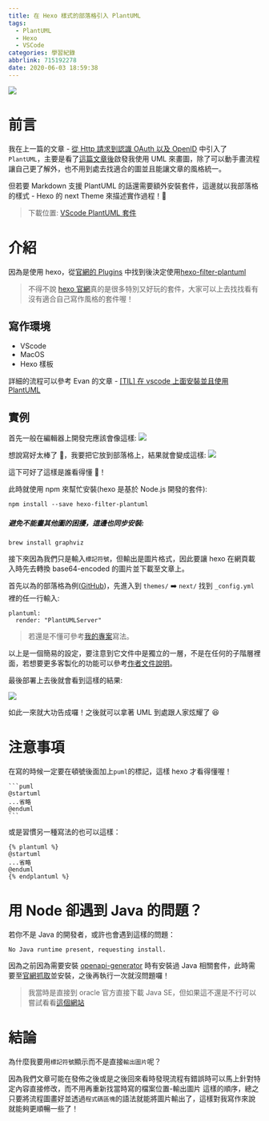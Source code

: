 ```yaml
---
title: 在 Hexo 樣式的部落格引入 PlantUML
tags:
  - PlantUML
  - Hexo
  - VSCode
categories: 學習紀錄
abbrlink: 715192278
date: 2020-06-03 18:59:38
---
```


![](https://cdn.pixabay.com/photo/2015/03/04/16/11/sunset-659012_1280.jpg)

# 前言

我在上一篇的文章 - [從 Http 請求到認識 OAuth 以及 OpenID](https://nijialin.com/2020/06/01/%E5%BE%9E-Http-%E8%AB%8B%E6%B1%82%E5%88%B0%E8%AA%8D%E8%AD%98-OAuth-%E4%BB%A5%E5%8F%8A-OpenID/) 中引入了 `PlantUML`，主要是看了[這篇文章後](https://www.evanlin.com/til-vscode-plantuml/)啟發我使用 UML 來畫圖，除了可以動手畫流程讓自己更了解外，也不用到處去找適合的圖並且能讓文章的風格統一。

但若要 Markdown 支援 PlantUML 的話還需要額外安裝套件，這邊就以我部落格的樣式 - Hexo 的 next Theme 來描述實作過程！🙂

> 下載位置: [VScode PlantUML 套件](https://marketplace.visualstudio.com/items?itemName=jebbs.plantuml)

<!-- more -->

# 介紹

因為是使用 hexo，從[官網的 Plugins](https://hexo.io/plugins/) 中找到後決定使用[hexo-filter-plantuml](https://github.com/miao1007/hexo-filter-plantuml)

> 不得不說 [hexo 官網](https://hexo.io/plugins/)真的是很多特別又好玩的套件，大家可以上去找找看有沒有適合自己寫作風格的套件喔！

## 寫作環境

- VScode
- MacOS
- Hexo 樣板

詳細的流程可以參考 Evan 的文章 - [[TIL] 在 vscode 上面安裝並且使用 PlantUML](https://www.evanlin.com/til-vscode-plantuml/)

## 實例

首先一般在編輯器上開發完應該會像這樣:
![](https://i.imgur.com/CEoFn8h.jpg)

想說寫好太棒了 🎉，我要把它放到部落格上，結果就會變成這樣:
![](https://i.imgur.com/LwXokuE.png)

這下可好了這樣是誰看得懂 😤！

此時就使用 npm 來幫忙安裝(hexo 是基於 Node.js 開發的套件):

```
npm install --save hexo-filter-plantuml
```

##### 避免不能畫其他圖的困擾，這邊也同步安裝:

```
brew install graphviz
```

接下來因為我們只是輸入`標記符號`，但輸出是圖片格式，因此要讓 hexo 在網頁載入時先去轉換 base64-encoded 的圖片並下載至文章上。

首先以為的部落格為例([GitHub](https://github.com/louis70109/nijia-blog-backup))，先進入到
`themes/` ➡️ `next/` 找到 `_config.yml` 裡的任一行輸入:

```
plantuml:
  render: "PlantUMLServer"
```

> 若還是不懂可參考[我的專案](https://github.com/louis70109/nijia-blog-backup/blob/master/themes/next/_config.yml#L139)寫法。

以上是一個簡易的設定，要注意到它文件中是獨立的一層，不是在任何的子階層裡面，若想要更多客製化的功能可以參考[作者文件說明](https://github.com/miao1007/hexo-filter-plantuml#advanced-configuration)。

最後部署上去後就會看到這樣的結果:

![](https://i.imgur.com/gzcJJml.png)

如此一來就大功告成囉！之後就可以拿著 UML 到處跟人家炫耀了 😆

# 注意事項

在寫的時候一定要在頓號後面加上`puml`的標記，這樣 hexo 才看得懂喔！

````
​```puml
@startuml
...省略
@enduml
​```
````

或是習慣另一種寫法的也可以這樣：

```
{% plantuml %}
@startuml
...省略
@enduml
{% endplantuml %}
```

# 用 Node 卻遇到 Java 的問題？

若你不是 Java 的開發者，或許也會遇到這樣的問題：

```
No Java runtime present, requesting install.
```

因為之前因為需要安裝 [openapi-generator](https://github.com/OpenAPITools/openapi-generator) 時有安裝過 Java 相關套件，此時需要至[官網抓取](https://www.oracle.com/java/technologies/)並安裝，之後再執行一次就沒問題囉！

> 我當時是直接到 oracle 官方直接下載 Java SE，但如果這不還是不行可以嘗試看看[這個網站](https://java.com/en/download/mac_download.jsp)

# 結論

為什麼我要用`標記符號`顯示而不是直接`輸出圖片`呢？

因為我們文章可能在發佈之後或是之後回來看時發現流程有錯誤時可以馬上針對特定內容直接修改，而不用再重新找當時寫的檔案位置-輸出圖片 這樣的順序，總之只要將流程圖畫好並透過`程式碼區塊`的語法就能將圖片輸出了，這樣對我寫作來說就能夠更順暢一些了！
